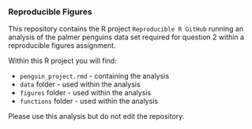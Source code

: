 ### Reproducible Figures

This repository contains the R project `Reproducible R GitHub` running an analysis of the palmer penguins data set required for question 2 within a reproducible figures assignment.

Within this R project you will find:
* `penguin_project.rmd` - containing the analysis
* `data` folder - used within the analysis
* `figures` folder - used within the analysis
* `functions` folder - used within the analysis

Please use this analysis but do not edit the repository.  
